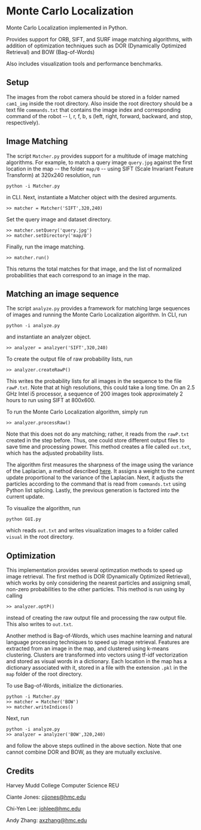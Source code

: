 # Monte Carlo Localization
Monte Carlo Localization implemented in Python.

Provides support for ORB, SIFT, and SURF image matching algorithms, with addition of optimization techniques such as DOR (Dynamically Optimized Retrieval) and BOW (Bag-of-Words)

Also includes visualization tools and performance benchmarks.

## Setup
The images from the robot camera should be stored in a folder named `cam1_img` inside the root directory. Also inside the root directory should be a text file `commands.txt` that contains the image index and corresponding command of the robot -- l, r, f, b, s (left, right, forward, backward, and stop, respectively). 

## Image Matching
The script `Matcher.py` provides support for a multitude of image matching algorithms. For example, to match a query image `query.jpg` against the first location in the map -- the folder `map/0` -- using SIFT (Scale Invariant Feature Transform) at 320x240 resolution, run

`python -i Matcher.py`

in CLI. Next, instantiate a Matcher object with the desired arguments.

`>> matcher = Matcher('SIFT',320,240)`

Set the query image and dataset directory.
```
>> matcher.setQuery('query.jpg')
>> matcher.setDirectory('map/0')
```
Finally, run the image matching. 

`>> matcher.run()`

This returns the total matches for that image, and the list of normalized probabilities that each correspond to an image in the map.

## Matching an image sequence
The script `analyze.py` provides a framework for matching large sequences of images and running the Monte Carlo Localization algorithm. In CLI, run

`python -i analyze.py`

and instantiate an analyzer object.

`>> analyzer = analzyer('SIFT',320,240)`

To create the output file of raw probability lists, run

`>> analyzer.createRawP()`

This writes the probability lists for all images in the sequence to the file `rawP.txt`. Note that at high resolutions, this could take a long time. On an 2.5 GHz Intel i5 processor, a sequence of 200 images took approximately 2 hours to run using SIFT at 800x600.

To run the Monte Carlo Localization algorithm, simply run

`>> analyzer.processRaw()`

Note that this does not do any matching; rather, it reads from the `rawP.txt` created in the step before. Thus, one could store different output files to save time and processing power. This method creates a file called `out.txt`, which has the adjusted probability lists.

The algorithm first measures the sharpness of the image using the variance of the Laplacian, a method described [here](http://www.pyimagesearch.com/2015/09/07/blur-detection-with-opencv/). It assigns a weight to the current update proportional to the variance of the Laplacian. Next, it adjusts the particles according to the command that is read from `commands.txt` using Python list splicing. Lastly, the previous generation is factored into the current update. 

To visualize the algorithm, run

`python GUI.py`

which reads `out.txt` and writes visualization images to a folder called `visual` in the root directory. 

## Optimization
This implementation provides several optimzation methods to speed up image retrieval. The first method is DOR (Dynamically Optimized Retrieval), which works by only considering the nearest particles and assigning small, non-zero probabilities to the other particles. This method is run using by calling

`>> analyzer.optP()`

instead of creating the raw output file and processing the raw output file. This also writes to `out.txt`. 

Another method is Bag-of-Words, which uses machine learning and natural language processing techniques to speed up image retrieval. Features are extracted from an image in the map, and clustered using k-means clustering. Clusters are transformed into vectors using tf-idf vectorization and stored as visual words in a dictionary. Each location in the map has a dictionary associated with it, stored in a file with the extension `.pkl` in the `map` folder of the root directory. 

To use Bag-of-Words, initialize the dictionaries.
```
python -i Matcher.py
>> matcher = Matcher('BOW')
>> matcher.writeIndices()
```
Next, run 
```
python -i analyze.py
>> analyzer = analyzer('BOW',320,240)
```
and follow the above steps outlined in the above section. Note that one cannot combine DOR and BOW, as they are mutually exclusive.

## Credits
Harvey Mudd College Computer Science REU

Ciante Jones: cjjones@hmc.edu

Chi-Yen Lee: johlee@hmc.edu

Andy Zhang: axzhang@hmc.edu
